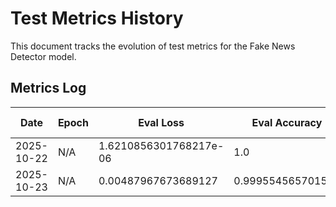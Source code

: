 # Test Metrics History

This document tracks the evolution of test metrics for the Fake News Detector model.

## Metrics Log

| Date | Epoch | Eval Loss | Eval Accuracy | Eval Precision | Eval Recall | Eval F1 | Eval ROC AUC |
|------------|-------|-----------|---------------|----------------|-------------|---------|---------------|
| 2025-10-22 | N/A | 1.6210856301768217e-06 | 1.0 | 1.0 | 1.0 | 1.0 | 0.9999999999999999 |
| 2025-10-23 | N/A | 0.00487967673689127 | 0.999554565701559 | 1.0 | 0.9991482112436116 | 0.9995739241585002 | 1.0 |
